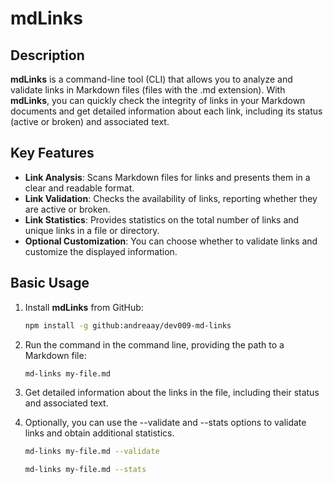 # mdLinks

## Description

**mdLinks** is a command-line tool (CLI) that allows you to analyze and validate links in Markdown files (files with the .md extension). With **mdLinks**, you can quickly check the integrity of links in your Markdown documents and get detailed information about each link, including its status (active or broken) and associated text.

## Key Features

- **Link Analysis**: Scans Markdown files for links and presents them in a clear and readable format.
- **Link Validation**: Checks the availability of links, reporting whether they are active or broken.
- **Link Statistics**: Provides statistics on the total number of links and unique links in a file or directory.
- **Optional Customization**: You can choose whether to validate links and customize the displayed information.

## Basic Usage

1. Install **mdLinks** from GitHub:

   ```bash
   npm install -g github:andreaay/dev009-md-links

2. Run the command in the command line, providing the path to a Markdown file:

   ```bash
   md-links my-file.md

3. Get detailed information about the links in the file, including their status and associated text.

4. Optionally, you can use the --validate and --stats options to validate links and obtain additional statistics.

   ```bash
   md-links my-file.md --validate
   
   md-links my-file.md --stats
